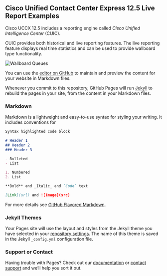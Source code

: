 ## Cisco Unified Contact Center Express 12.5 Live Report Examples

Cisco UCCX 12.5 includes a reporting engine called *Cisco Unified Intelligence Center* (CUIC).

CUIC provides both historical and live reporting features. The live reporting feature displays real time statistics and can be used to provide wallboard type functionality.

![Wallboard Queues](/images/queues.wallboard.png)

You can use the [editor on GitHub](https://github.com/jamesha100/ccx12.5-wallboard-examples/edit/gh-pages/index.md) to maintain and preview the content for your website in Markdown files.

Whenever you commit to this repository, GitHub Pages will run [Jekyll](https://jekyllrb.com/) to rebuild the pages in your site, from the content in your Markdown files.

### Markdown

Markdown is a lightweight and easy-to-use syntax for styling your writing. It includes conventions for

```markdown
Syntax highlighted code block

# Header 1
## Header 2
### Header 3

- Bulleted
- List

1. Numbered
2. List

**Bold** and _Italic_ and `Code` text

[Link](url) and ![Image](src)
```

For more details see [GitHub Flavored Markdown](https://guides.github.com/features/mastering-markdown/).

### Jekyll Themes

Your Pages site will use the layout and styles from the Jekyll theme you have selected in your [repository settings](https://github.com/jamesha100/ccx12.5-wallboard-examples/settings). The name of this theme is saved in the Jekyll `_config.yml` configuration file.

### Support or Contact

Having trouble with Pages? Check out our [documentation](https://docs.github.com/categories/github-pages-basics/) or [contact support](https://github.com/contact) and we’ll help you sort it out.
